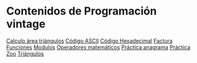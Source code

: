 # Contenidos de Programación vintage
<p>
    <a href="Calculo-area-triangulo" target="_blank" rel="noopener noreferrer">Calculo área triángulos</a>
    <a href="CódigoASCII" target="_blank" rel="noopener noreferrer">Código ASCII</a>
    <a href="CódigoHexadecimal" target="_blank" rel="noopener noreferrer">Código Hexadecimal</a>
    <a href="Factura" target="_blank" rel="noopener noreferrer">Factura</a>
    <a href="Funciones" target="_blank" rel="noopener noreferrer">Funciones</a>
    <a href="modulos" target="_blank" rel="noopener noreferrer">Modulos</a>
    <a href="OperadoresMatemáticos" target="_blank" rel="noopener noreferrer">Operadores matemáticos</a>
    <a href="PracticaAnagrama" target="_blank" rel="noopener noreferrer">Práctica anagrama</a>
    <a href="PracticaZoo" target="_blank" rel="noopener noreferrer">Práctica Zoo</a>
    <a href="triangulos" target="_blank" rel="noopener noreferrer">Triángulos</a>
</p>
